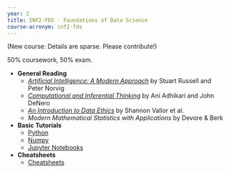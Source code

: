 ```yaml
---
year: 2
title: INF2-FDS - Foundations of Data Science
course-acronym: inf2-fds
---
```


(New course: Details are sparse. Please contribute!)

50% coursework, 50% exam.

- **General Reading**
  - [*Artificial Intelligence: A Modern Approach*](https://drive.google.com/file/d/0B24JIcotKbLUUWJBWXNvckpieFk/view) by Stuart Russell and Peter Norvig
  - [*Computational and Inferential Thinking*](https://www.inferentialthinking.com/chapters/intro) by Ani Adhikari and John DeNero
  - [*An Introduction to Data Ethics*](https://www.scu.edu/media/ethics-center/technology-ethics/IntroToDataEthics.pdf) by Shannon Vallor et al.
  - *Modern Mathematical Statistics with Applications* by Devore & Berk
- **Basic Tutorials**
  - [Python](http://bebi103.caltech.edu.s3-website-us-east-1.amazonaws.com/2015/tutorials/t1a_intro_to_python.html)
  - [Numpy](https://cs231n.github.io/python-numpy-tutorial/#python)
  - [Jupyter Notebooks](http://bebi103.caltech.edu.s3-website-us-east-1.amazonaws.com/2015/tutorials/t0b_intro_to_jupyter_notebooks.html)
- **Cheatsheets**
  - [Cheatsheets](https://betterinformatics.com/drive?next=1SyHlfy7rdfcOZQMWEdLa9SgFyzU7_2l2)  

